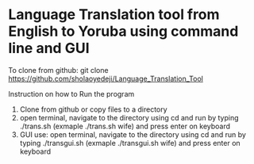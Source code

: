 # Language Translation tool from English to Yoruba using command line and GUI
To clone from github: git clone https://github.com/sholaoyedeji/Language_Translation_Tool

Instruction on how to Run the program <br>
1. Clone from github or copy files to a directory
2. open terminal, navigate to the directory using cd and run by typing ./trans.sh <word to tranlate> (exmaple ./trans.sh wife) and press enter on keyboard 
3. GUI use: open terminal, navigate to the directory using cd and run by typing ./transgui.sh <word to tranlate> (exmaple ./transgui.sh wife) and press enter on keyboard 


